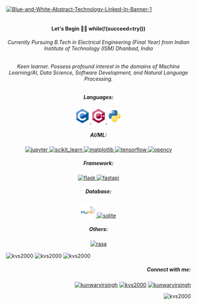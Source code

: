 <a href="https://ibb.co/dGN2ZKs"><img src="https://i.ibb.co/pJHzqX6/Blue-and-White-Abstract-Technology-Linked-In-Banner-1.png" alt="Blue-and-White-Abstract-Technology-Linked-In-Banner-1" border="0" align="center" width="3000" height="250"></a><br /><a target='_blank' href='https://imgbb.com/' ></a><br />

<h4 align="center">Let's Begin 👨‍💻 while(!(succeed=try())</h4>

<h6 align="center">Currently Pursuing B.Tech in Electrical Engineering (Final Year) from Indian Institute of Technology (ISM) Dhanbad, India</h6>
<h6 align="center">Keen learner. Possess profound interest in the domains of Machine Learning/AI, Data Science, Software Development, and Natural Language Processing.</h6>

<h5 align="center">Languages:</h5>
<p align="center"> 
<a href="https://www.cprogramming.com/" target="_blank"> <img src="https://raw.githubusercontent.com/devicons/devicon/master/icons/c/c-original.svg" alt="c" width="40" height="40"/> </a> 
<a href="https://www.w3schools.com/cpp/" target="_blank"> <img src="https://raw.githubusercontent.com/devicons/devicon/master/icons/cplusplus/cplusplus-original.svg" alt="cplusplus" width="40" height="40"/> </a> 
<a href="https://www.python.org" target="_blank"> <img src="https://raw.githubusercontent.com/devicons/devicon/master/icons/python/python-original.svg" alt="python" width="40" height="40"/> </a> 
</p>

<h5 align="center">AI/ML:</h5>
<p align="center">
<a href="https://jupyter.org/" target="_blank"> <img src="https://upload.wikimedia.org/wikipedia/commons/thumb/3/38/Jupyter_logo.svg/518px-Jupyter_logo.svg.png" alt="jupyter" width="40" height="40"/> </a> 
<a href="https://scikit-learn.org/" target="_blank"> <img src="https://upload.wikimedia.org/wikipedia/commons/0/05/Scikit_learn_logo_small.svg" alt="scikit_learn" width="40" height="40"/> </a> 
<a href="https://matplotlib.org/" target="_blank"> <img src="https://upload.wikimedia.org/wikipedia/commons/thumb/0/01/Created_with_Matplotlib-logo.svg/1024px-Created_with_Matplotlib-logo.svg.png" alt="matplotlib" width="40" height="40"/> </a> 
<a href="https://www.tensorflow.org" target="_blank"> <img src="https://www.vectorlogo.zone/logos/tensorflow/tensorflow-icon.svg" alt="tensorflow" width="40" height="40"/> </a> 
<a href="https://opencv.org/" target="_blank"> <img src="https://www.vectorlogo.zone/logos/opencv/opencv-icon.svg" alt="opencv" width="40" height="40"/> </a>
</p>

<h5 align="center">Framework:</h5>
<p align="center">
<a href="https://flask.palletsprojects.com/" target="_blank"> <img src="https://www.logolynx.com/images/logolynx/00/00429ca224699ddf60ce05b46ef08709.jpeg" alt="flask" width="40" height="40"/> </a> 
<a href="https://fastapi.tiangolo.com/" target="_blank"> <img src="https://fastapi.tiangolo.com/img/logo-margin/logo-teal.png" alt="fastapi" width="100" height="40"/> </a>
</p>

<h5 align="center">Database:</h5>
<p align="center">
<a href="https://www.mysql.com/" target="_blank"> <img src="https://raw.githubusercontent.com/devicons/devicon/master/icons/mysql/mysql-original-wordmark.svg" alt="mysql" width="40" height="40"/> </a> 
<a href="https://www.sqlite.org/" target="_blank"> <img src="https://www.vectorlogo.zone/logos/sqlite/sqlite-icon.svg" alt="sqlite" width="40" height="40"/> </a> 
</p>

<h5 align="center">Others:</h5>
<p align="center">
<a href="https://rasa.com/" target="_blank"> <img src="https://www.nicepng.com/png/full/400-4009326_logo-rasa-nlu.png" alt="rasa" width="70" height="30"/> </a> 
</p>



<p><img align="center" src="https://github-readme-stats.vercel.app/api/top-langs?username=kvs2000&show_icons=true&locale=en&layout=compact" alt="kvs2000" width="300" height="200"/>

<img align="center" src="https://github-readme-stats.vercel.app/api?username=kvs2000&show_icons=true&locale=en" alt="kvs2000" width="300" height="150" />

<img align="center" src="https://github-readme-streak-stats.herokuapp.com/?user=kvs2000&" alt="kvs2000" width="300" height="200"/>

<h5 align="right">Connect with me:</h5>
<p align="right">
<a href="https://linkedin.com/in/kunwarvirsingh" target="blank"><img align="center" src="https://raw.githubusercontent.com/rahuldkjain/github-profile-readme-generator/master/src/images/icons/Social/linked-in-alt.svg" alt="kunwarvirsingh" height="20" width="30" /></a>
<a href="https://github.com/kvs2000" target="blank"><img align="center" src="https://pngimg.com/uploads/github/github_PNG72.png" alt="kvs2000" height="25" width="25" /></a>
<a href="https://kaggle.com/kunwarvirsingh" target="blank"><img align="center" src="https://raw.githubusercontent.com/rahuldkjain/github-profile-readme-generator/master/src/images/icons/Social/kaggle.svg" alt="kunwarvirsingh" height="20" width="30" /></a>
</p>

<p align="right"> <img src="https://komarev.com/ghpvc/?username=kvs2000&label=Profile%20views&color=078834&style=plastic" alt="kvs2000" /> </p>
